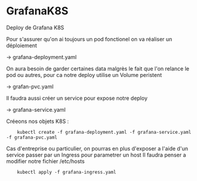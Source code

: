 # GrafanaK8S

Deploy de Grafana K8S

Pour s'assurer qu'on ai toujours un pod fonctionel on va réaliser un déploiement

  -> grafana-deployment.yaml

On aura besoin de garder certaines data malgrès le fait que l'on relance le pod ou autres, pour ca notre deploy utilise un Volume peristent

  -> grafan-pvc.yaml 
  
Il faudra aussi créer un service pour expose notre deploy

  -> grafana-service.yaml
  
 Créeons nos objets K8S :
  
        kubectl create -f grafana-deployment.yaml -f grafana-service.yaml -f grafana-pvc.yaml 

Cas d'entreprise ou particulier, on pourras en plus d'exposer a l'aide d'un service passer par un Ingress pour parametrer un host
Il faudra penser a modifier notre fichier /etc/hosts

        kubectl apply -f grafana-ingress.yaml
